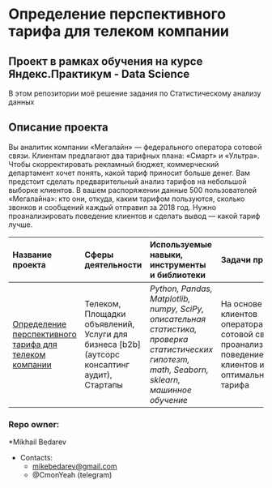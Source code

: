 # Определение перспективного тарифа для телеком компании
## Проект в рамках обучения на курсе Яндекс.Практикум - Data Science

В этом репозитории моё решение задания по Статистическому анализу данных

## Описание проекта
Вы аналитик компании «Мегалайн» — федерального оператора сотовой связи. Клиентам предлагают два тарифных плана: «Смарт» и «Ультра». 
Чтобы скорректировать рекламный бюджет, коммерческий департамент хочет понять, какой тариф приносит больше денег.
Вам предстоит сделать предварительный анализ тарифов на небольшой выборке клиентов. 
В вашем распоряжении данные 500 пользователей «Мегалайна»: кто они, откуда, каким тарифом пользуются, сколько звонков и сообщений каждый отправил за 2018 год.
Нужно проанализировать поведение клиентов и сделать вывод — какой тариф лучше.  

| Название проекта | Сферы деятельности | Используемые навыки, инструменты и библиотеки| Задачи проекта |
| :---------------------- | :---------------------- | :---------------------- |:---------------------- |
| [Определение перспективного тарифа для телеком компании](statistical_data_analysis) | Телеком, Площадки объявлений, Услуги для бизнеса [b2b] (аутсорс консалтинг аудит), Стартапы | *Python, Pandas, Matplotlib, numpy, SciPy, описательная статистика, проверка статистических гипотезm, math, Seaborn, sklearn, машинное обучение* | На основе данных клиентов оператора сотовой связи проанализировать поведение клиентов и поиск оптимального тарифа |


### Repo owner: ###
*Mikhail Bedarev  
* Contacts:    
   - mikebedarev@gmail.com  
   - @CmonYeah (telegram)
